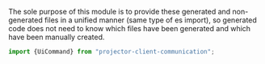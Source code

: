The sole purpose of this module is to provide these generated and non-generated files in a unified manner (same type of es import),
so generated code does not need to know which files have been generated and which have been manually created.

```javascript
import {UiCommand} from "projector-client-communication";
```